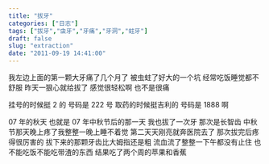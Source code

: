 ```yaml
---
title: "拔牙"
categories: ["日志"]
tags: ["拔牙","虫牙","牙痛","牙洞","蛀牙"]
draft: false
slug: "extraction"
date: "2011-09-19 14:41:00"
---
```


我左边上面的第一颗大牙痛了几个月了
被虫蛀了好大的一个坑
经常吃饭睡觉都不舒服
昨天一狠心就给拔了
感觉很轻松啊
也不是很痛

挂号的时候挺 2 的
号码是 222 号
取药的时候挺吉利的
号码是 1888 啊

07 年的秋天
也就是 07 年中秋节后的那一天
我也拔了一次牙
那次是长智齿
中秋节那天晚上疼了我整整一晚上睡不着觉
第二天天刚亮就奔医院去了
那次拔完后疼得很厉害的
拔下来的那颗牙齿比大姆指还是粗
流血流了整整一下午都没有止住
也不能吃饭不能吃带渣的东西
结果吃了两个周的苹果和香蕉


